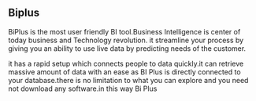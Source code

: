 ## Biplus
BiPlus is the most user friendly BI tool.Business Intelligence is center of today business and Technology revolution. it streamline your process by giving you an ability to use live data by predicting needs of the customer.

it has a rapid setup which connects people to data quickly.it can retrieve massive amount of data with an ease as BI Plus is directly connected to your database.there is no limitation to what you can explore and you need not download any software.in this way Bi Plus
<!--stackedit_data:
eyJoaXN0b3J5IjpbMTY0ODU0MTgyNF19
-->